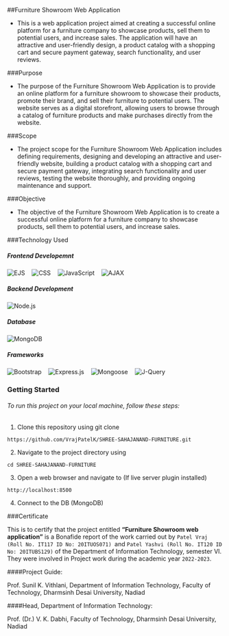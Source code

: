 ##Furniture Showroom Web Application

* This is a web application project aimed at creating a successful online platform for a furniture company to showcase products, sell them to potential users, and increase sales. The application will have an attractive and user-friendly design, a product catalog with a shopping cart and secure payment gateway, search functionality, and user reviews.

###Purpose
* The purpose of the Furniture Showroom Web Application is to provide an online platform for a furniture showroom to showcase their products, promote their brand, and sell their furniture to potential users. The website serves as a digital storefront, allowing users to browse through a catalog of furniture products and make purchases directly from the website.

###Scope
* The project scope for the Furniture Showroom Web Application includes defining requirements, designing and developing an attractive and user-friendly website, building a product catalog with a shopping cart and secure payment gateway, integrating search functionality and user reviews, testing the website thoroughly, and providing ongoing maintenance and support.

###Objective
* The objective of the Furniture Showroom Web Application is to create a successful online platform for a furniture company to showcase products, sell them to potential users, and increase sales.

###Technology Used

##### Frontend Developemnt

<div>
    <p style="display:flex; justify-content: start; align-items: center;">
        <img src="https://img.shields.io/badge/-EJS-1F425F.svg" alt="EJS" style="margin-right:1rem">
        <img src="https://img.shields.io/badge/-CSS-1572B6.svg" alt="CSS" style="margin-right:1rem">
        <img src="https://img.shields.io/badge/-JavaScript-black.svg" alt="JavaScript" style="margin-right:1rem">
        <img src="https://img.shields.io/badge/-AJAX-red.svg" alt="AJAX" style="margin-right:1rem">
    </p>
</div>

##### Backend Development

<div>
    <p style="display:flex; justify-content: start; align-items: center;">
        <img src="https://img.shields.io/badge/-Node.js-green.svg" alt="Node.js" style="margin-right:1rem">
    </p>
</div>


##### Database

<div>
    <p style="display:flex; justify-content: start; align-items: center;">
        <img src="https://img.shields.io/badge/-MongoDB-green.svg" alt="MongoDB" style="margin-right:1rem">
    </p>
</div>


##### Frameworks

<div>
    <p style="display:flex; justify-content: start; align-items: center;">
        <img src="https://img.shields.io/badge/-Bootstrap%205.0-563D7C.svg" alt="Bootstrap" style="margin-right:1rem">
        <img src="https://img.shields.io/badge/-Express.js-yellow.svg" alt="Express.js" style="margin-right:1rem">
        <img src="https://img.shields.io/badge/-Mongoose-green.svg" alt="Mongoose" style="margin-right:1rem">
        <img src="https://img.shields.io/badge/-J--Query-blue.svg" alt="J-Query" style="margin-right:1rem">
    </p>
</div>

### Getting Started

###### To run this project on your local machine, follow these steps:

1. Clone this repository using git clone 
```
https://github.com/VrajPatelK/SHREE-SAHAJANAND-FURNITURE.git
```
2. Navigate to the project directory using 
```
cd SHREE-SAHAJANAND-FURNITURE
```
3. Open a web browser and navigate to (If live server plugin installed)
``` 
http://localhost:8500 
```
4. Connect to the DB (MongoDB)

###Certificate

This is to certify that the project entitled <b>“Furniture Showroom web application”</b> is a Bonafide report of the work carried out by ```Patel Vraj (Roll No. IT117 ID No: 20ITUOS071) ```and ```Patel Yashvi (Roll No. IT120 ID No: 20ITUBS129)``` of the Department of Information Technology, semester VI. They were involved in Project work during the academic year ```2022-2023```.

####Project Guide:

Prof. Sunil K. Vithlani,
Department of Information Technology,
Faculty of Technology,
Dharmsinh Desai University, Nadiad

####Head, Department of Information Technology:

Prof. (Dr.) V. K. Dabhi,
Faculty of Technology,
Dharmsinh Desai University, Nadiad




